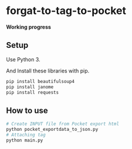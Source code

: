 # forgat-to-tag-to-pocket

**Working progress**

## Setup

Use Python 3.

And Install these libraries with pip.

```bash
pip install beautifulsoup4
pip install janome
pip install requests
```



## How to use

```bash
# Create INPUT file from Pocket export html
python pocket_exportdata_to_json.py
# Attaching tag
python main.py
```


